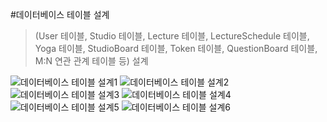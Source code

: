 #데이터베이스 테이블 설계
>(User 테이블, Studio 테이블, Lecture 테이블, LectureSchedule 테이블, Yoga 테이블, StudioBoard 테이블, Token 테이블, QuestionBoard 테이블, M:N 연관 관계 테이블 등) 설계

![데이터베이스 테이블 설계1](../../image/Database_테이블_설계_page-0001.jpg)
![데이터베이스 테이블 설계2](../../image/Database_테이블_설계_page-0002.jpg)
![데이터베이스 테이블 설계3](../../image/Database_테이블_설계_page-0003.jpg)
![데이터베이스 테이블 설계4](../../image/Database_테이블_설계_page-0004.jpg)
![데이터베이스 테이블 설계5](../../image/Database_테이블_설계_page-0005.jpg)
![데이터베이스 테이블 설계6](../../image/Database_테이블_설계_page-0006.jpg)
